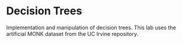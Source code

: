 # **Decision Trees**
Implementation and manipulation of decision trees. This lab uses the artificial MONK dataset from the UC Irvine repository.
